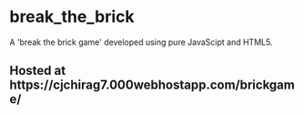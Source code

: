# break_the_brick
A 'break the brick game' developed using pure JavaScipt and HTML5.
<h2>Hosted at https://cjchirag7.000webhostapp.com/brickgame/</h2>
